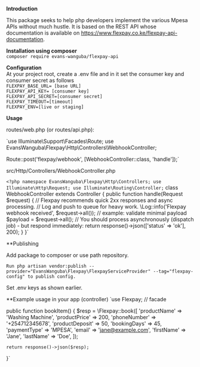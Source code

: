 **Introduction**

This package seeks to help php developers implement the various Mpesa APIs without much hustle. It is based on the REST API whose documentation is available on https://www.flexpay.co.ke/flexpay-api-documentation.
 
 **Installation using composer**<br>
 `composer require evans-wanguba/flexpay-api`<br>
 
 
 **Configuration**<br>
 At your project root, create a .env file and in it set the consumer key and consumer secret as follows   
 `FLEXPAY_BASE_URL= [base URL]` <br>
 `FLEXPAY_API_KEY= [consumer key]` <br>
 `FLEXPAY_API_SECRET=[consumer secret]`<br>
 `FLEXPAY_TIMEOUT=[timeout]`<br>
 `FLEXPAY_ENV=[live or staging]`<br>

  
 **Usage**

 routes/web.php (or routes/api.php):

`use Illuminate\Support\Facades\Route;
use EvansWanguba\Flexpay\Http\Controllers\WebhookController;

Route::post('flexpay/webhook', [WebhookController::class, 'handle']);`


src/Http/Controllers/WebhookController.php

`<?php
namespace EvansWanguba\Flexpay\Http\Controllers;
use Illuminate\Http\Request;
use Illuminate\Routing\Controller;`
class WebhookController extends Controller
{
    public function handle(Request $request)
    {
        // Flexpay recommends quick 2xx responses and async processing.
        // Log and push to queue for heavy work.
        \Log::info('Flexpay webhook received', $request->all());
        // example: validate minimal payload
        $payload = $request->all();
        // You should process asynchronously (dispatch job) - but respond immediately:
        return response()->json(['status' => 'ok'], 200);
    }
}`


**Publishing

Add package to composer or use path repository.

`Run php artisan vendor:publish --provider="EvansWanguba\Flexpay\FlexpayServiceProvider" --tag="flexpay-config" to publish config.`

Set .env keys as shown earlier.

**Example usage in your app (controller)
`use Flexpay; // facade

public function bookItem()
{
    $resp = \Flexpay::book([
        'productName' => 'Washing Machine',
        'productPrice' => 200,
        'phoneNumber' => '+254712345678',
        'productDeposit' => 50,
        'bookingDays' => 45,
        'paymentType' => 'MPESA',
        'email' => 'jane@example.com',
        'firstName' => 'Jane',
        'lastName' => 'Doe',
    ]);

    return response()->json($resp);
}`